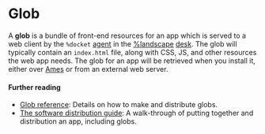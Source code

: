 # Glob

A **glob** is a bundle of front-end resources for an app which is served to a web client by the `%docket` [agent](glossary/agent) in the [%landscape](glossary/landscape) [desk](glossary/desk). The glob will typically contain an `index.html` file, along with CSS, JS, and other resources the web app needs. The glob for an app will be retrieved when you install it, either over [Ames](glossary/ames) or from an external web server.

#### Further reading

- [Glob reference](userspace/apps/reference/dist/glob): Details on how to make and distribute globs.
- [The software distribution guide](userspace/apps/guides/software-distribution): A walk-through of putting together and distribution an app, including globs.
